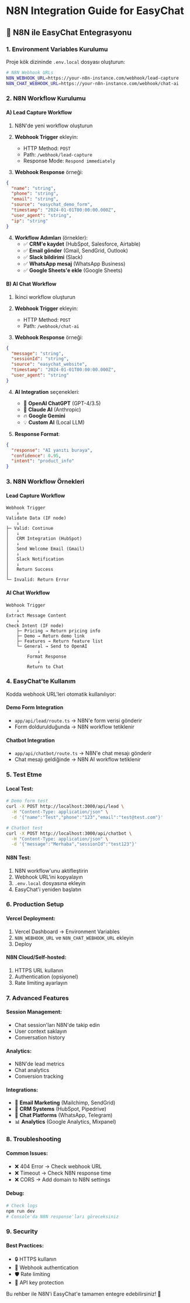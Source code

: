# N8N Integration Guide for EasyChat

## 🔗 N8N ile EasyChat Entegrasyonu

### 1. Environment Variables Kurulumu

Proje kök dizininde `.env.local` dosyası oluşturun:

```bash
# N8N Webhook URLs
N8N_WEBHOOK_URL=https://your-n8n-instance.com/webhook/lead-capture
N8N_CHAT_WEBHOOK_URL=https://your-n8n-instance.com/webhook/chat-ai
```

### 2. N8N Workflow Kurulumu

#### A) Lead Capture Workflow

1. N8N'de yeni workflow oluşturun
2. **Webhook Trigger** ekleyin:
   - HTTP Method: `POST`
   - Path: `/webhook/lead-capture`
   - Response Mode: `Respond immediately`

3. **Webhook Response** örneği:
```json
{
  "name": "string",
  "phone": "string", 
  "email": "string",
  "source": "easychat_demo_form",
  "timestamp": "2024-01-01T00:00:00.000Z",
  "user_agent": "string",
  "ip": "string"
}
```

4. **Workflow Adımları** (örnekler):
   - ✅ **CRM'e kaydet** (HubSpot, Salesforce, Airtable)
   - ✅ **Email gönder** (Gmail, SendGrid, Outlook)
   - ✅ **Slack bildirimi** (Slack)
   - ✅ **WhatsApp mesaj** (WhatsApp Business)
   - ✅ **Google Sheets'e ekle** (Google Sheets)

#### B) AI Chat Workflow

1. İkinci workflow oluşturun
2. **Webhook Trigger** ekleyin:
   - HTTP Method: `POST`
   - Path: `/webhook/chat-ai`

3. **Webhook Response** örneği:
```json
{
  "message": "string",
  "sessionId": "string",
  "source": "easychat_website", 
  "timestamp": "2024-01-01T00:00:00.000Z",
  "user_agent": "string"
}
```

4. **AI Integration** seçenekleri:
   - 🤖 **OpenAI ChatGPT** (GPT-4/3.5)
   - 🧠 **Claude AI** (Anthropic)
   - 🔥 **Google Gemini** 
   - 💡 **Custom AI** (Local LLM)

5. **Response Format**:
```json
{
  "response": "AI yanıtı buraya",
  "confidence": 0.95,
  "intent": "product_info"
}
```

### 3. N8N Workflow Örnekleri

#### Lead Capture Workflow
```
Webhook Trigger 
    ↓
Validate Data (IF node)
    ↓
├─ Valid: Continue
│   ↓
│   CRM Integration (HubSpot)
│   ↓
│   Send Welcome Email (Gmail)
│   ↓
│   Slack Notification
│   ↓ 
│   Return Success
│
└─ Invalid: Return Error
```

#### AI Chat Workflow
```
Webhook Trigger
    ↓
Extract Message Content
    ↓
Check Intent (IF node)
    ├─ Pricing → Return pricing info
    ├─ Demo → Return demo link
    ├─ Features → Return feature list
    └─ General → Send to OpenAI
            ↓
        Format Response
            ↓
        Return to Chat
```

### 4. EasyChat'te Kullanım

Kodda webhook URL'leri otomatik kullanılıyor:

#### Demo Form Integration
- `app/api/lead/route.ts` → N8N'e form verisi gönderir
- Form doldurulduğunda → N8N workflow tetiklenir

#### Chatbot Integration  
- `app/api/chatbot/route.ts` → N8N'e chat mesajı gönderir
- Chat mesajı geldiğinde → N8N AI workflow tetiklenir

### 5. Test Etme

#### Local Test:
```bash
# Demo form test
curl -X POST http://localhost:3000/api/lead \
  -H "Content-Type: application/json" \
  -d '{"name":"Test","phone":"123","email":"test@test.com"}'

# Chatbot test  
curl -X POST http://localhost:3000/api/chatbot \
  -H "Content-Type: application/json" \
  -d '{"message":"Merhaba","sessionId":"test123"}'
```

#### N8N Test:
1. N8N workflow'unu aktifleştirin
2. Webhook URL'ini kopyalayın
3. `.env.local` dosyasına ekleyin
4. EasyChat'i yeniden başlatın

### 6. Production Setup

#### Vercel Deployment:
1. Vercel Dashboard → Environment Variables
2. `N8N_WEBHOOK_URL` ve `N8N_CHAT_WEBHOOK_URL` ekleyin
3. Deploy

#### N8N Cloud/Self-hosted:
1. HTTPS URL kullanın
2. Authentication (opsiyonel)
3. Rate limiting ayarlayın

### 7. Advanced Features

#### Session Management:
- Chat session'ları N8N'de takip edin
- User context saklayın
- Conversation history

#### Analytics:
- N8N'de lead metrics
- Chat analytics  
- Conversion tracking

#### Integrations:
- 📧 **Email Marketing** (Mailchimp, SendGrid)
- 📱 **CRM Systems** (HubSpot, Pipedrive)
- 💬 **Chat Platforms** (WhatsApp, Telegram)
- 📊 **Analytics** (Google Analytics, Mixpanel)

### 8. Troubleshooting

#### Common Issues:
- ❌ 404 Error → Check webhook URL
- ❌ Timeout → Check N8N response time
- ❌ CORS → Add domain to N8N settings

#### Debug:
```bash
# Check logs
npm run dev
# Console'da N8N response'ları göreceksiniz
```

### 9. Security

#### Best Practices:
- 🔒 HTTPS kullanın
- 🎫 Webhook authentication
- 🛡️ Rate limiting
- 🔐 API key protection

Bu rehber ile N8N'i EasyChat'e tamamen entegre edebilirsiniz! 🚀
